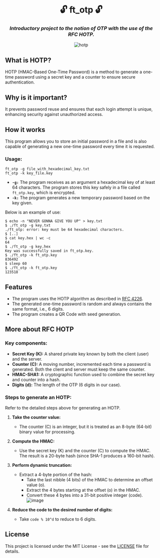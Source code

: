 
<!DOCTYPE html>
<html lang="en">
<head>
  <meta charset="UTF-8">
  <meta name="viewport" content="width=device-width, initial-scale=1.0">
</head>
<body>
  <div class="center-text">
    <h1 align="center">
    	🔓 ft_otp 🔓
    </h1>
    <h3 align="center">
      <i>
    	  Introductory project to the notion of OTP with the use of the RFC HOTP. 
      </i>
    </h3>
    <div align="center">
      <img alt="hotp" src="https://github.com/user-attachments/assets/dce405cb-a33d-41ed-94a8-0f4e5b73d6d5" />
    </div>
  </div>


## What is HOTP?

HOTP (HMAC-Based One-Time Password) is a method to generate a one-time password using a secret key and a counter to ensure secure authentication.

## Why is it important?

It prevents password reuse and ensures that each login attempt is unique, enhancing security against unauthorized access.

## How it works

This program allows you to store an initial password in a file and is also capable of generating a new one-time password every time it is requested.

### Usage:

```
ft_otp -g file_with_hexadecimal_key.txt
ft_otp -k key_file.key
```

- **`-g:`** The program receives as an argument a hexadecimal key of at least 64 characters. The program stores this key safely in a file called `ft_otp.key`, which is encrypted.
- **`-k:`** The program generates a new temporary password based on the key given.

Below is an example of use:

```
$ echo -n "NEVER GONNA GIVE YOU UP" > key.txt
$ ./ft_otp -g key.txt
./ft_otp: error: key must be 64 hexadecimal characters.
$ [..]
$ cat key.hex | wc -c
64
$ ./ft_otp -g key.hex
Key was successfully saved in ft_otp.key.
$ ./ft_otp -k ft_otp.key
836492
$ sleep 60
$ ./ft_otp -k ft_otp.key
123518
```

## Features

- The program uses the HOTP algorithm as described in [RFC 4226](https://www.ietf.org/rfc/rfc4226.txt).
- The generated one-time password is random and always contains the same format, i.e., 6 digits.
- The program creates a QR Code with seed generation.

## More about RFC HOTP

### Key components:

- **Secret Key (K):** A shared private key known by both the client (user) and the server.
- **Counter (C):** A moving number, incremented each time a password is generated. Both the client and server must keep the same counter.
- **HMAC-SHA1:** A cryptographic function used to combine the secret key and counter into a hash.
- **Digits (d):** The length of the OTP (6 digits in our case).

### Steps to generate an HOTP:

Refer to the detailed steps above for generating an HOTP.


1. **Take the counter value:**
   - The counter (C) is an integer, but it is treated as an 8-byte (64-bit) binary value for processing.

2. **Compute the HMAC:**
   - Use the secret key (K) and the counter (C) to compute the HMAC. The result is a 20-byte hash (since SHA-1 produces a 160-bit hash).

3. **Perform dynamic truncation:**
   - Extract a 4-byte portion of the hash:
     - Take the last nibble (4 bits) of the HMAC to determine an offset value (o).
     - Extract the 4 bytes starting at the offset (o) in the HMAC.
     - Convert these 4 bytes into a 31-bit positive integer (code).
      ![image](https://github.com/user-attachments/assets/e177fdec-848b-4440-b0fb-3f5a9553b4ff)



4. **Reduce the code to the desired number of digits:**
   - Take `code % 10^d` to reduce to 6 digits.


  <h2>License</h2>
  <p>This project is licensed under the MIT License - see the <a href="LICENSE">LICENSE</a> file for details.</p>
</body>
</html>
